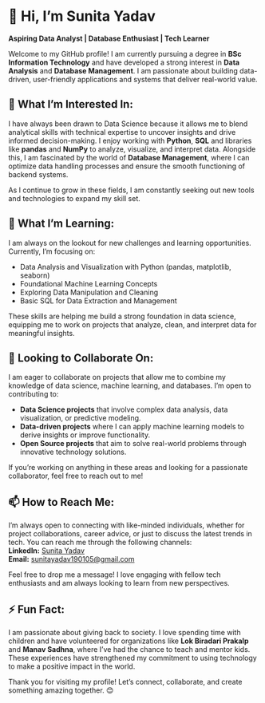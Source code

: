 <!DOCTYPE html>
<html lang="en">
<head>

</head>
<body>

  <h1>👋 Hi, I’m Sunita Yadav</h1>
  <p><strong>Aspiring Data Analyst | Database Enthusiast | Tech Learner</strong></p>

  <div class="section">
    <p>Welcome to my GitHub profile! I am currently pursuing a degree in <strong>BSc Information Technology</strong> and have developed a strong interest in <strong>Data Analysis</strong> and <strong>Database Management</strong>. I am passionate about building data-driven, user-friendly applications and systems that deliver real-world value.</p>
  </div>

  <div class="section">
    <h2>👀 What I’m Interested In:</h2>
    <p>I have always been drawn to Data Science because it allows me to blend analytical skills with technical expertise to uncover insights and drive informed decision-making. I enjoy working with <strong>Python</strong>, <strong>SQL</strong> and libraries like <strong>pandas</strong> and <strong>NumPy</strong> to analyze, visualize, and interpret data. Alongside this, I am fascinated by the world of <strong>Database Management</strong>, where I can optimize data handling processes and ensure the smooth functioning of backend systems.</p>
    <p>As I continue to grow in these fields, I am constantly seeking out new tools and technologies to expand my skill set.</p>
  </div>

  <div class="section">
    <h2>🌱 What I’m Learning:</h2>
    <p>I am always on the lookout for new challenges and learning opportunities. Currently, I’m focusing on:</p>
    <ul class="skills-list">
      <li>Data Analysis and Visualization with Python (pandas, matplotlib, seaborn)</li>
      <li>Foundational Machine Learning Concepts</li>
      <li>Exploring Data Manipulation and Cleaning</li>
      <li>Basic SQL for Data Extraction and Management</li>
    </ul>
    <p>These skills are helping me build a strong foundation in data science, equipping me to work on projects that analyze, clean, and interpret data for meaningful insights.</p>
  </div>

  <div class="section">
    <h2>💞️ Looking to Collaborate On:</h2>
    <p>I am eager to collaborate on projects that allow me to combine my knowledge of data science, machine learning, and databases. I’m open to contributing to:</p>
    <ul>
      <li><strong>Data Science projects</strong> that involve complex data analysis, data visualization, or predictive modeling.</li>
      <li><strong>Data-driven projects</strong> where I can apply machine learning models to derive insights or improve functionality.</li>
      <li><strong>Open Source projects</strong> that aim to solve real-world problems through innovative technology solutions.</li>
    </ul>
    <p>If you’re working on anything in these areas and looking for a passionate collaborator, feel free to reach out to me!</p>
  </div>

  <div class="section">
    <h2>📫 How to Reach Me:</h2>
    <p class="contact-info">
      I’m always open to connecting with like-minded individuals, whether for project collaborations, career advice, or just to discuss the latest trends in tech. You can reach me through the following channels:
      <br>
      <strong>LinkedIn:</strong> <a href="https://www.linkedin.com/in/sunita-yadav-057a75300" target="_blank">Sunita Yadav</a>
      <br>
      <strong>Email:</strong> <a href="mailto:sunitayadav190105@gmail.com">sunitayadav190105@gmail.com</a>
    </p>
    <p>Feel free to drop me a message! I love engaging with fellow tech enthusiasts and am always looking to learn from new perspectives.</p>
  </div>

  <div class="section">
    <h2>⚡ Fun Fact:</h2>
    <p class="fun-fact">I am passionate about giving back to society. I love spending time with children and have volunteered for organizations like <strong>Lok Biradari Prakalp</strong> and <strong>Manav Sadhna</strong>, where I’ve had the chance to teach and mentor kids. These experiences have strengthened my commitment to using technology to make a positive impact in the world.</p>
  </div>

  <p>Thank you for visiting my profile! Let’s connect, collaborate, and create something amazing together. 😊</p>

</body>
</html>
